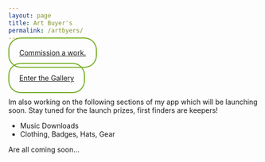 ```yaml
---
layout: page
title: Art Buyer's
permalink: /artbyers/
---
```


<a href="/commissions" style="border-radius: 25px;
                          border: 2px solid #73AD21;
                          text-align:center;
                          padding: 20px;
                          width: 80vw;
                          height: 200px;"> Commission a work.</a>
<br>
<br>
<br>
<a href="/gallery" style="border-radius: 25px;
                          border: 2px solid #73AD21;
                          text-align:center;
                          padding: 20px;
                          width: 80vw;
                          height: 200px;">
Enter the Gallery</a>
<br>
<br>
<p>Im also working on the following sections of my app which will be launching soon. Stay tuned for the launch prizes, first finders are keepers!
</p>
<div class="mylist">
  <ul>    
      <li><a >Music Downloads</a></li>
      <li><a >Clothing, Badges, Hats, Gear</a></li>
  </ul>
Are all coming soon...
</div>

